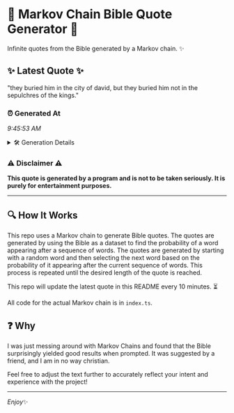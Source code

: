 # 📖 Markov Chain Bible Quote Generator 📖

Infinite quotes from the Bible generated by a Markov chain. ✨

## ✨ Latest Quote ✨
"they buried him in the city of david, but they buried him not in the sepulchres of the kings."

### ⏰ Generated At
*9:45:53 AM*

<details>
    <summary>🛠️ Generation Details</summary>
    <p>
        <strong>🌱 Seed:</strong> they<br>
        <strong>🔄 Iterations:</strong> 18<br>
        <strong>📜 Context History:</strong><br>[ they ]: buried<br>[ they, buried ]: him<br>[ they, buried, him ]: in<br>[ they, buried, him, in ]: the<br>[ they, buried, him, in, the ]: city<br>[ they, buried, him, in, the, city ]: of<br>[ buried, him, in, the, city, of ]: david,<br>[ him, in, the, city, of, david, ]: but<br>[ in, the, city, of, david,, but ]: they<br>[ the, city, of, david,, but, they ]: buried<br>[ city, of, david,, but, they, buried ]: him<br>[ of, david,, but, they, buried, him ]: not<br>[ david,, but, they, buried, him, not ]: in<br>[ but, they, buried, him, not, in ]: the<br>[ they, buried, him, not, in, the ]: sepulchres<br>[ buried, him, not, in, the, sepulchres ]: of<br>[ him, not, in, the, sepulchres, of ]: the<br>[ not, in, the, sepulchres, of, the ]: kings.<br>
    </p>
</details>

### ⚠️ Disclaimer ⚠️
**This quote is generated by a program and is not to be taken seriously. It is purely for entertainment purposes.**

---

## 🔍 How It Works

This repo uses a Markov chain to generate Bible quotes. The quotes are generated by using the Bible as a dataset to find the probability of a word appearing after a sequence of words. The quotes are generated by starting with a random word and then selecting the next word based on the probability of it appearing after the current sequence of words. This process is repeated until the desired length of the quote is reached.

This repo will update the latest quote in this README every 10 minutes. ⏳

All code for the actual Markov chain is in `index.ts`.

## ❓ Why

I was just messing around with Markov Chains and found that the Bible surprisingly yielded good results when prompted. 
It was suggested by a friend, and I am in no way christian.

Feel free to adjust the text further to accurately reflect your intent and experience with the project!

---

*Enjoy*✨
